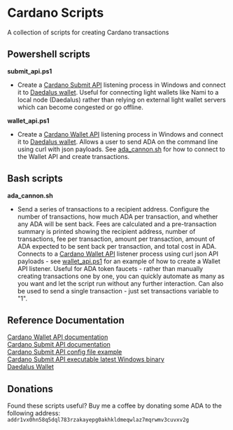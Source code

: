# Cardano Scripts
A collection of scripts for creating Cardano transactions

## Powershell scripts
**submit_api.ps1** 
- Create a [Cardano Submit API](https://input-output-hk.github.io/cardano-rest/submit-api/) listening process in Windows and connect it to [Daedalus wallet](https://daedaluswallet.io/). Useful for connecting light wallets like Nami to a local node (Daedalus) rather than relying on external light wallet servers which can become congested or go offline. 

**wallet_api.ps1** 
- Create a [Cardano Wallet API](https://input-output-hk.github.io/cardano-wallet/api/edge/) listening process in Windows and connect it to [Daedalus wallet](https://daedaluswallet.io/). Allows a user to send ADA on the command line using curl with json payloads. See [ada_cannon.sh](ada_cannon.sh) for how to connect to the Wallet API and create transactions. 

## Bash scripts
**ada_cannon.sh**
- Send a series of transactions to a recipient address. Configure the number of transactions, how much ADA per transaction, and whether any ADA will be sent back. Fees are calculated and a pre-transaction summary is printed showing the recipient address, number of transactions, fee per transaction, amount per transaction, amount of ADA expected to be sent back per transaction, and total cost in ADA. Connects to a [Cardano Wallet API](https://input-output-hk.github.io/cardano-wallet/api/edge/) listener process using curl json API payloads - see [wallet_api.ps1](wallet_api.ps1) for an example of how to create a Wallet API listener. Useful for ADA token faucets - rather than manually creating transactions one by one, you can quickly automate as many as you want and let the script run without any further interaction. Can also be used to send a single transaction - just set transactions variable to "1". 

## Reference Documentation
[Cardano Wallet API documentation](https://input-output-hk.github.io/cardano-wallet/api/edge/)<br>
[Cardano Submit API documentation](https://input-output-hk.github.io/cardano-rest/submit-api/)<br>
[Cardano Submit API config file example](https://raw.githubusercontent.com/input-output-hk/cardano-node/master/cardano-submit-api/config/tx-submit-mainnet-config.yaml)<br>
[Cardano Submit API executable latest Windows binary](https://hydra.iohk.io/job/Cardano/cardano-node/cardano-node-win64/latest-finished)<br>
[Daedalus Wallet](https://daedaluswallet.io/)<br>

## Donations
Found these scripts useful? Buy me a coffee by donating some ADA to the following address:
`addr1vx0hn58q5dql783rzakayepg0akhkldmeqwlaz7mqrwmv3cuvxv2g`
